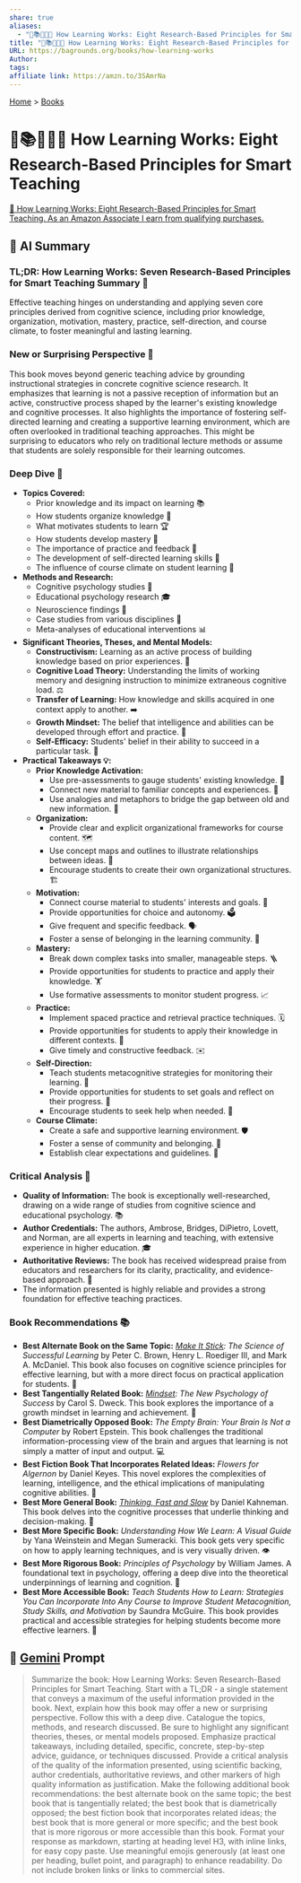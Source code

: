```yaml
---
share: true
aliases:
  - "🧠📚🍎💡📝 How Learning Works: Eight Research-Based Principles for Smart Teaching"
title: "🧠📚🍎💡📝 How Learning Works: Eight Research-Based Principles for Smart Teaching"
URL: https://bagrounds.org/books/how-learning-works
Author: 
tags: 
affiliate link: https://amzn.to/3SAmrNa
---
```

[Home](../index.md) > [Books](./index.md)  
# 🧠📚🍎💡📝 How Learning Works: Eight Research-Based Principles for Smart Teaching  
[🛒 How Learning Works: Eight Research-Based Principles for Smart Teaching. As an Amazon Associate I earn from qualifying purchases.](https://amzn.to/3SAmrNa)  
  
## 🤖 AI Summary  
### TL;DR: How Learning Works: Seven Research-Based Principles for Smart Teaching Summary 🧠  
Effective teaching hinges on understanding and applying seven core principles derived from cognitive science, including prior knowledge, organization, motivation, mastery, practice, self-direction, and course climate, to foster meaningful and lasting learning.  
  
### **New or Surprising Perspective 🤔**  
This book moves beyond generic teaching advice by grounding instructional strategies in concrete cognitive science research. It emphasizes that learning is not a passive reception of information but an active, constructive process shaped by the learner's existing knowledge and cognitive processes. It also highlights the importance of fostering self-directed learning and creating a supportive learning environment, which are often overlooked in traditional teaching approaches. This might be surprising to educators who rely on traditional lecture methods or assume that students are solely responsible for their learning outcomes.  
  
### **Deep Dive 🔬**  
* **Topics Covered:**  
    * Prior knowledge and its impact on learning 📚  
    * How students organize knowledge 📂  
    * What motivates students to learn 🏆  
    * How students develop mastery 🥇  
    * The importance of practice and feedback 🔄  
    * The development of self-directed learning skills 🧭  
    * The influence of course climate on student learning 🤝  
* **Methods and Research:**  
    * Cognitive psychology studies 🧠  
    * Educational psychology research 🎓  
    * Neuroscience findings 🧬  
    * Case studies from various disciplines 📖  
    * Meta-analyses of educational interventions 📊  
* **Significant Theories, Theses, and Mental Models:**  
    * **Constructivism:** Learning as an active process of building knowledge based on prior experiences. 🧱  
    * **Cognitive Load Theory:** Understanding the limits of working memory and designing instruction to minimize extraneous cognitive load. ⚖️  
    * **Transfer of Learning:** How knowledge and skills acquired in one context apply to another. ➡️  
    * **Growth Mindset:** The belief that intelligence and abilities can be developed through effort and practice. 🌱  
    * **Self-Efficacy:** Students' belief in their ability to succeed in a particular task. 💪  
* **Practical Takeaways 💡:**  
    * **Prior Knowledge Activation:**  
        * Use pre-assessments to gauge students' existing knowledge. 📝  
        * Connect new material to familiar concepts and experiences. 🔗  
        * Use analogies and metaphors to bridge the gap between old and new information. 🌉  
    * **Organization:**  
        * Provide clear and explicit organizational frameworks for course content. 🗺️  
        * Use concept maps and outlines to illustrate relationships between ideas. 🔗  
        * Encourage students to create their own organizational structures. 🏗️  
    * **Motivation:**  
        * Connect course material to students' interests and goals. 🎯  
        * Provide opportunities for choice and autonomy. 🗳️  
        * Give frequent and specific feedback. 🗣️  
        * Foster a sense of belonging in the learning community. 🏡  
    * **Mastery:**  
        * Break down complex tasks into smaller, manageable steps. 🪜  
        * Provide opportunities for students to practice and apply their knowledge. 🏋️  
        * Use formative assessments to monitor student progress. 📈  
    * **Practice:**  
        * Implement spaced practice and retrieval practice techniques. 🗓️  
        * Provide opportunities for students to apply their knowledge in different contexts. 🔄  
        * Give timely and constructive feedback. ✉️  
    * **Self-Direction:**  
        * Teach students metacognitive strategies for monitoring their learning. 🧐  
        * Provide opportunities for students to set goals and reflect on their progress. 🎯  
        * Encourage students to seek help when needed. 🤝  
    * **Course Climate:**  
        * Create a safe and supportive learning environment. 🛡️  
        * Foster a sense of community and belonging. 🤝  
        * Establish clear expectations and guidelines. 📜  
  
### **Critical Analysis 🧐**  
* **Quality of Information:** The book is exceptionally well-researched, drawing on a wide range of studies from cognitive science and educational psychology. 📚  
* **Author Credentials:** The authors, Ambrose, Bridges, DiPietro, Lovett, and Norman, are all experts in learning and teaching, with extensive experience in higher education. 🎓  
* **Authoritative Reviews:** The book has received widespread praise from educators and researchers for its clarity, practicality, and evidence-based approach. 🌟  
* The information presented is highly reliable and provides a strong foundation for effective teaching practices.  
  
### **Book Recommendations 📚**  
* **Best Alternate Book on the Same Topic:** *[Make It Stick](./make-it-stick.md): The Science of Successful Learning* by Peter C. Brown, Henry L. Roediger III, and Mark A. McDaniel. This book also focuses on cognitive science principles for effective learning, but with a more direct focus on practical application for students. 🧠  
* **Best Tangentially Related Book:** *[Mindset](./mindset.md): The New Psychology of Success* by Carol S. Dweck. This book explores the importance of a growth mindset in learning and achievement. 🌱  
* **Best Diametrically Opposed Book:** *The Empty Brain: Your Brain Is Not a Computer* by Robert Epstein. This book challenges the traditional information-processing view of the brain and argues that learning is not simply a matter of input and output. 💻  
* **Best Fiction Book That Incorporates Related Ideas:** *Flowers for Algernon* by Daniel Keyes. This novel explores the complexities of learning, intelligence, and the ethical implications of manipulating cognitive abilities. 🌼  
* **Best More General Book:** *[Thinking, Fast and Slow](./thinking-fast-and-slow.md)* by Daniel Kahneman. This book delves into the cognitive processes that underlie thinking and decision-making. 🧠  
* **Best More Specific Book:** *Understanding How We Learn: A Visual Guide* by Yana Weinstein and Megan Sumeracki. This book gets very specific on how to apply learning techniques, and is very visually driven. 👁️  
* **Best More Rigorous Book:** *Principles of Psychology* by William James. A foundational text in psychology, offering a deep dive into the theoretical underpinnings of learning and cognition. 📜  
* **Best More Accessible Book:** *Teach Students How to Learn: Strategies You Can Incorporate Into Any Course to Improve Student Metacognition, Study Skills, and Motivation* by Saundra McGuire. This book provides practical and accessible strategies for helping students become more effective learners. 🤝  
  
## 💬 [Gemini](https://gemini.google.com) Prompt  
> Summarize the book: How Learning Works: Seven Research-Based Principles for Smart Teaching. Start with a TL;DR - a single statement that conveys a maximum of the useful information provided in the book. Next, explain how this book may offer a new or surprising perspective. Follow this with a deep dive. Catalogue the topics, methods, and research discussed. Be sure to highlight any significant theories, theses, or mental models proposed. Emphasize practical takeaways, including detailed, specific, concrete, step-by-step advice, guidance, or techniques discussed. Provide a critical analysis of the quality of the information presented, using scientific backing, author credentials, authoritative reviews, and other markers of high quality information as justification. Make the following additional book recommendations: the best alternate book on the same topic; the best book that is tangentially related; the best book that is diametrically opposed; the best fiction book that incorporates related ideas; the best book that is more general or more specific; and the best book that is more rigorous or more accessible than this book. Format your response as markdown, starting at heading level H3, with inline links, for easy copy paste. Use meaningful emojis generously (at least one per heading, bullet point, and paragraph) to enhance readability. Do not include broken links or links to commercial sites.